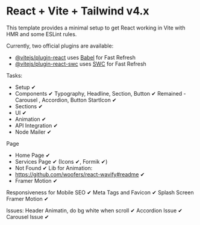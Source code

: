 # React + Vite + Tailwind v4.x

This template provides a minimal setup to get React working in Vite with HMR and some ESLint rules.

Currently, two official plugins are available:

- [@vitejs/plugin-react](https://github.com/vitejs/vite-plugin-react/blob/main/packages/plugin-react/README.md) uses [Babel](https://babeljs.io/) for Fast Refresh
- [@vitejs/plugin-react-swc](https://github.com/vitejs/vite-plugin-react-swc) uses [SWC](https://swc.rs/) for Fast Refresh



Tasks:
- Setup ✔
- Components ✔
Typography, Headline, Section, Button ✔
Remained - Carousel , Accordion, Button StartIcon ✔
- Sections ✔
- UI ✔
- Animation ✔
- API Integration ✔
- Node Mailer ✔

Page
- Home Page ✔
- Services Page ✔
(Icons ✔, Formik ✔)
- Not Found ✔
Lib for Animation: 
- https://github.com/woofers/react-wavify#readme ✔
- Framer Motion ✔

Responsiveness for Mobile 
SEO ✔
Meta Tags and Favicon ✔
Splash Screen 
Framer Motion ✔

Issues:
Header Animatin, do bg white when scroll ✔
Accordion Issue ✔
Carousel Issue ✔